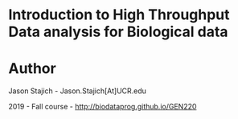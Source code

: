 # Introduction to High Throughput Data analysis for Biological data

# Author
Jason Stajich - Jason.Stajich[At]UCR.edu

2019 - Fall course - http://biodataprog.github.io/GEN220

